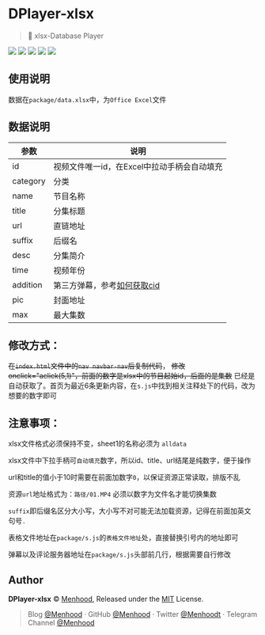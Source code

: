 # DPlayer-xlsx

>  🎦 xlsx-Database Player

![](https://img.shields.io/badge/DPlayer-1.25.0-orange.svg)
![](https://img.shields.io/badge/Bootsrtap-3.3.7-blue.svg)
![](https://img.shields.io/badge/JS_xlsx-2013-green.svg)
![](https://img.shields.io/badge/OwO-1.0-black.svg)
![](https://img.shields.io/badge/JS_color-2.0.5-red.svg)
 
## 使用说明
数据在`package/data.xlsx`中，为`Office Excel`文件

## 数据说明

|  参数  | 说明 | 
| ---- | ----------- |
| id | 视频文件唯一id，在Excel中拉动手柄会自动填充 |
| category | 分类 |
| name | 节目名称 |
| title | 分集标题 |
| url | 直链地址 |
| suffix | 后缀名 |
| desc | 分集简介 |
| time | 视频年份 |
| addition | 第三方弹幕，参考[如何获取cid](https://blog.menhood.wang/player.html) |
| pic | 封面地址 |
| max | 最大集数 |


## 修改方式：
~~在`index.html`文件中的`nav navbar-nav`后复制代码~~，
~~修改onclick="aclick(5,1)"，前面的数字是xlsx中的节目起始id，后面的是集数~~
已经是自动获取了。首页为最近6条更新内容，在`s.js`中找到相关注释处下的代码，改为想要的数字即可

## 注意事项：
xlsx文件格式必须保持不变，sheet1的名称必须为 `alldata`

xlsx文件中下拉手柄可`自动填充`数字，所以id、title、url结尾是纯数字，便于操作

url和title的值小于10时需要在前面加数字`0`，以保证资源正常读取，排版不乱

资源`url`地址格式为：`路径/01.MP4`  必须以数字为文件名才能切换集数

`suffix`即后缀名区分大小写，大小写不对可能无法加载资源，记得在前面加英文句号`.`

表格文件地址在`package/s.js`的`表格文件地址`处，直接替换引号内的地址即可

弹幕以及评论服务器地址在`package/s.js`头部前几行，根据需要自行修改

## Author

**DPlayer-xlsx** © [Menhood](https://github.com/menhood), Released under the [MIT](./LICENSE) License.<br>

> Blog [@Menhood](https://menhood.wang) · GitHub [@Menhood](https://github.com/Menhood) · Twitter [@Menhoodt](https://twitter.com/menhoodt) · Telegram Channel [@Menhood](https://t.me/Menhood)